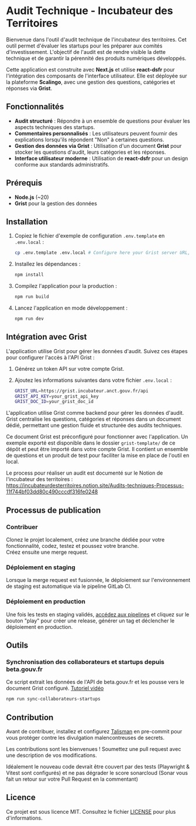 # Audit Technique - Incubateur des Territoires

Bienvenue dans l'outil d'audit technique de l'incubateur des territoires. Cet outil permet d'évaluer les startups pour les préparer aux comités d'investissement. L'objectif de l'audit est de rendre visible la dette technique et de garantir la pérennité des produits numériques développés.

Cette application est construite avec **Next.js** et utilise **react-dsfr** pour l'intégration des composants de l'interface utilisateur. Elle est déployée sur la plateforme **Scalingo**, avec une gestion des questions, catégories et réponses via **Grist**.

## Fonctionnalités

- **Audit structuré** : Répondre à un ensemble de questions pour évaluer les aspects techniques des startups.
- **Commentaires personnalisés** : Les utilisateurs peuvent fournir des explications lorsqu'ils répondent "Non" à certaines questions.
- **Gestion des données via Grist** : Utilisation d'un document **Grist** pour stocker les questions d'audit, leurs catégories et les réponses.
- **Interface utilisateur moderne** : Utilisation de **react-dsfr** pour un design conforme aux standards administratifs.

## Prérequis

- **Node.js** (~20)
- **Grist** pour la gestion des données

## Installation

1. Copiez le fichier d'exemple de configuration `.env.template` en `.env.local` :
   ```bash
   cp .env.template .env.local # Configure here your Grist server URL, API Key and doc ID
   ```

2. Installez les dépendances :
   ```bash
   npm install
   ```

3. Compilez l'application pour la production :
   ```bash
   npm run build
   ```

4. Lancez l'application en mode développement :
   ```bash
   npm run dev
   ```

## Intégration avec Grist

L'application utilise Grist pour gérer les données d'audit. Suivez ces étapes pour configurer l'accès à l'API Grist :

1. Générez un token API sur votre compte Grist.
2. Ajoutez les informations suivantes dans votre fichier `.env.local` :

   ```bash
   GRIST_URL=https://grist.incubateur.anct.gouv.fr/api
   GRIST_API_KEY=your_grist_api_key
   GRIST_DOC_ID=your_grist_doc_id
   ```

L'application utilise Grist comme backend pour gérer les données d'audit. Grist centralise les questions, catégories et réponses dans un document dédié, permettant une gestion fluide et structurée des audits techniques.

Ce document Grist est préconfiguré pour fonctionner avec l'application. Un exemple exporté est disponible dans le dossier `grist-template/` de ce dépôt et peut être importé dans votre compte Grist. Il contient un ensemble de questions et un produit de test pour faciliter la mise en place de l'outil en local.

Le process pour réaliser un audit est documenté sur le Notion de l'incubateur des territoires : https://incubateurdesterritoires.notion.site/Audits-techniques-Processus-11f744bf03dd80c490cccdf316fe0248

## Processus de publication

### Contribuer

Clonez le projet localement, créez une branche dédiée pour votre fonctionnalité, codez, testez et poussez votre branche.  
Créez ensuite une merge request.

### Déploiement en staging

Lorsque la merge request est fusionnée, le déploiement sur l'environnement de staging est automatique via le pipeline GitLab CI.

### Déploiement en production

Une fois les tests en staging validés, [accédez aux pipelines](https://gitlab.com/incubateur-territoires/incubateur/survey-builder/-/pipelines) et cliquez sur le bouton "play" pour créer une release, générer un tag et déclencher le déploiement en production.

## Outils

### Synchronisation des collaborateurs et startups depuis beta.gouv.fr

Ce script extrait les données de l'API de beta.gouv.fr et les pousse vers le document Grist configuré. [Tutoriel vidéo](https://www.loom.com/share/cc349d78023547d1b3ea4173472e0325)

```bash
npm run sync-collaborateurs-startups
```

## Contribution

Avant de contribuer, installez et configurez [Talisman](https://github.com/thoughtworks/talisman) en pre-commit pour vous protéger contre les divulgation malencontreuses de secrets.

Les contributions sont les bienvenues ! Soumettez une pull request avec une description de vos modifications.

Idéalement le nouveau code devrait être couvert par des tests (Playwright & Vitest sont configurés) et ne pas dégrader le score sonarcloud (Sonar vous fait un retour sur votre Pull Request en la commentant)

## Licence

Ce projet est sous licence MIT. Consultez le fichier [LICENSE](./LICENSE) pour plus d'informations.
